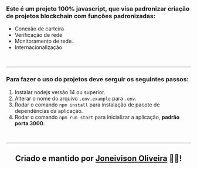 ### Este é um projeto 100% javascript, que visa padronizar criação de projetos blockchain com funções padronizadas:

- Conexão de carteira
- Verificação de rede
- Monitoramento de rede.
- Internacionalização
<br/>
<hr/>

### Para fazer o uso do projetos deve serguir os seguintes passos:

1. Instalar nodejs versão 14 ou superior.
2. Alterar o nome do arquivo `.env.example` para `.env`.
3. Rodar o comando `npm install` para instalação de pacote de dependências da aplicação.
4. Rodar o comando `npm run start` para inicializar a aplicação, **padrão porta 3000**.
<br>
<hr>

<h2 align="center">
  Criado e mantido por <a href="https://github.com/joneivison13">Joneivison Oliveira</a> 🧑‍💻!
</h2>
